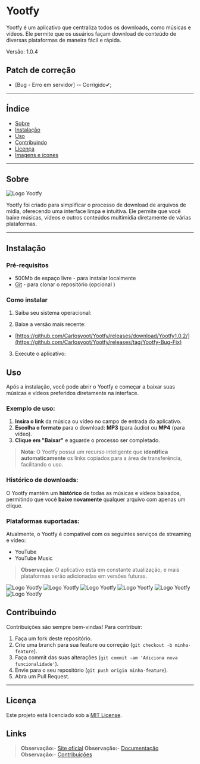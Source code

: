 # Yootfy

Yootfy é um aplicativo que centraliza todos os downloads, como músicas e vídeos. Ele permite que os usuários façam download de conteúdo de diversas plataformas de maneira fácil e rápida.

Versão: 1.0.4

## Patch de correção

- [Bug - Erro em servidor] -- Corrigido✔;

---

## Índice

- [Sobre](#sobre)
- [Instalação](#instalação)
- [Uso](#uso)
- [Contribuindo](#contribuindo)
- [Licença](#licença)
- [Imagens e ícones](#imagens-e-ícones)

---

## Sobre

![Logo Yootfy](./images/logo.png)
  
Yootfy foi criado para simplificar o processo de download de arquivos de mídia, oferecendo uma interface limpa e intuitiva. Ele permite que você baixe músicas, vídeos e outros conteúdos multimídia diretamente de várias plataformas.



---

## Instalação

### Pré-requisitos

- 500Mb de espaço livre - para instalar localmente
- [Git](https://git-scm.com/) - para clonar o repositório (opcional )

### Como instalar

1. Saiba seu sistema operacional:


2. Baixe a versão mais recente:
- [https://github.com/Carlosyoot/Yootfy/releases/download/Yootfy1.0.2/](https://github.com/Carlosyoot/Yootfy/releases/tag/Yootfy-Bug-Fix)


3. Execute o aplicativo:


## Uso

Após a instalação, você pode abrir o Yootfy e começar a baixar suas músicas e vídeos preferidos diretamente na interface.

### Exemplo de uso:

1. **Insira o link** da música ou vídeo no campo de entrada do aplicativo.
2. **Escolha o formato** para o download: **MP3** (para áudio) ou **MP4** (para vídeo).
3. **Clique em "Baixar"** e aguarde o processo ser completado.

> **Nota:** O Yootfy possui um recurso inteligente que **identifica automaticamente** os links copiados para a área de transferência, facilitando o uso.

### Histórico de downloads:

O Yootfy mantém um **histórico** de todas as músicas e vídeos baixados, permitindo que você **baixe novamente** qualquer arquivo com apenas um clique.

### Plataformas suportadas:

Atualmente, o Yootfy é compatível com os seguintes serviços de streaming e vídeo:

- YouTube
- YouTube Music

> **Observação:** O aplicativo está em constante atualização, e mais plataformas serão adicionadas em versões futuras.

![Logo Yootfy](./images/Image1.PNG)
![Logo Yootfy](./images/Image2.PNG)
![Logo Yootfy](./images/image3.PNG)
![Logo Yootfy](./images/Image4.PNG)
![Logo Yootfy](./images/IMAGE6.jpg)
![Logo Yootfy](./images/image5.PNG)

## Contribuindo

Contribuições são sempre bem-vindas! Para contribuir:

1. Faça um fork deste repositório.
2. Crie uma branch para sua feature ou correção (`git checkout -b minha-feature`).
3. Faça commit das suas alterações (`git commit -am 'Adiciona nova funcionalidade'`).
4. Envie para o seu repositório (`git push origin minha-feature`).
5. Abra um Pull Request.

---

## Licença

Este projeto está licenciado sob a [MIT License](LICENSE).



## Links

> **Observação:**- [Site oficial](https://www.yootfy.com)
> **Observação:**- [Documentação](https://www.yootfy.com/docs)
> **Observação:**- [Contribuições](https://github.com/seu-usuario/yootfy/pulls)

